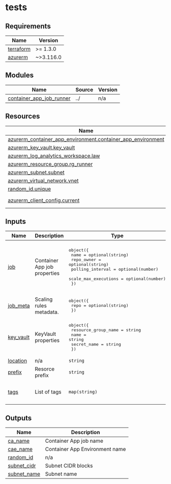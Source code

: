 # tests

<!-- BEGINNING OF PRE-COMMIT-TERRAFORM DOCS HOOK -->
## Requirements

| Name | Version |
|------|---------|
| <a name="requirement_terraform"></a> [terraform](#requirement\_terraform) | >= 1.3.0 |
| <a name="requirement_azurerm"></a> [azurerm](#requirement\_azurerm) | ~>3.116.0 |

## Modules

| Name | Source | Version |
|------|--------|---------|
| <a name="module_container_app_job_runner"></a> [container\_app\_job\_runner](#module\_container\_app\_job\_runner) | ../ | n/a |

## Resources

| Name | Type |
|------|------|
| [azurerm_container_app_environment.container_app_environment](https://registry.terraform.io/providers/hashicorp/azurerm/latest/docs/resources/container_app_environment) | resource |
| [azurerm_key_vault.key_vault](https://registry.terraform.io/providers/hashicorp/azurerm/latest/docs/resources/key_vault) | resource |
| [azurerm_log_analytics_workspace.law](https://registry.terraform.io/providers/hashicorp/azurerm/latest/docs/resources/log_analytics_workspace) | resource |
| [azurerm_resource_group.rg_runner](https://registry.terraform.io/providers/hashicorp/azurerm/latest/docs/resources/resource_group) | resource |
| [azurerm_subnet.subnet](https://registry.terraform.io/providers/hashicorp/azurerm/latest/docs/resources/subnet) | resource |
| [azurerm_virtual_network.vnet](https://registry.terraform.io/providers/hashicorp/azurerm/latest/docs/resources/virtual_network) | resource |
| [random_id.unique](https://registry.terraform.io/providers/hashicorp/random/latest/docs/resources/id) | resource |
| [azurerm_client_config.current](https://registry.terraform.io/providers/hashicorp/azurerm/latest/docs/data-sources/client_config) | data source |

## Inputs

| Name | Description | Type | Default | Required |
|------|-------------|------|---------|:--------:|
| <a name="input_job"></a> [job](#input\_job) | Container App job properties | <pre>object({<br/>    name                 = optional(string)<br/>    repo_owner           = optional(string)<br/>    polling_interval     = optional(number)<br/>    scale_max_executions = optional(number)<br/>  })</pre> | <pre>{<br/>  "name": "azurermv3",<br/>  "polling_interval": 30,<br/>  "repo": "terraform-azurerm-v3",<br/>  "repo_owner": "pagopa",<br/>  "scale_max_executions": 5<br/>}</pre> | no |
| <a name="input_job_meta"></a> [job\_meta](#input\_job\_meta) | Scaling rules metadata. | <pre>object({<br/>    repo = optional(string)<br/>  })</pre> | <pre>{<br/>  "repo": "terraform-azurerm-v3"<br/>}</pre> | no |
| <a name="input_key_vault"></a> [key\_vault](#input\_key\_vault) | KeyVault properties | <pre>object({<br/>    resource_group_name = string<br/>    name                = string<br/>    secret_name         = string<br/>  })</pre> | <pre>{<br/>  "name": "azrmtest-keyvault",<br/>  "resource_group_name": "azrmtest-keyvault-rg",<br/>  "secret_name": "gh-pat"<br/>}</pre> | no |
| <a name="input_location"></a> [location](#input\_location) | n/a | `string` | `"westeurope"` | no |
| <a name="input_prefix"></a> [prefix](#input\_prefix) | Resorce prefix | `string` | `"azrmte"` | no |
| <a name="input_tags"></a> [tags](#input\_tags) | List of tags | `map(string)` | <pre>{<br/>  "CreatedBy": "Terraform",<br/>  "Source": "https://github.com/pagopa/terraform-azurerm-v3"<br/>}</pre> | no |

## Outputs

| Name | Description |
|------|-------------|
| <a name="output_ca_name"></a> [ca\_name](#output\_ca\_name) | Container App job name |
| <a name="output_cae_name"></a> [cae\_name](#output\_cae\_name) | Container App Environment name |
| <a name="output_random_id"></a> [random\_id](#output\_random\_id) | n/a |
| <a name="output_subnet_cidr"></a> [subnet\_cidr](#output\_subnet\_cidr) | Subnet CIDR blocks |
| <a name="output_subnet_name"></a> [subnet\_name](#output\_subnet\_name) | Subnet name |
<!-- END OF PRE-COMMIT-TERRAFORM DOCS HOOK -->
